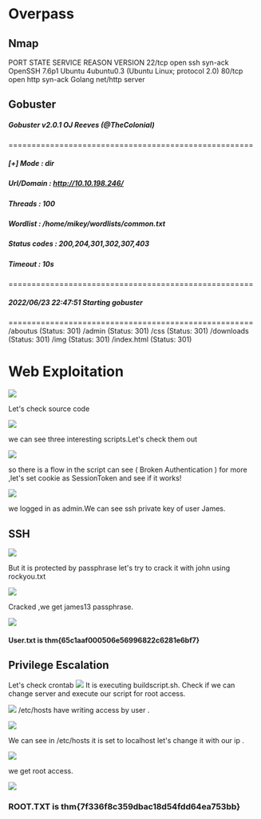 # Overpass


## Nmap
PORT   STATE SERVICE REASON  VERSION
22/tcp open  ssh     syn-ack OpenSSH 7.6p1 Ubuntu 4ubuntu0.3 (Ubuntu Linux; protocol 2.0)
80/tcp open  http    syn-ack Golang net/http server

## Gobuster

##### Gobuster v2.0.1              OJ Reeves (@TheColonial)
=====================================================
##### [+] Mode     : dir
##### Url/Domain   : http://10.10.198.246/
##### Threads      : 100
##### Wordlist     : /home/mikey/wordlists/common.txt
##### Status codes : 200,204,301,302,307,403
##### Timeout      : 10s
=====================================================
##### 2022/06/23 22:47:51 Starting gobuster
=====================================================
/aboutus (Status: 301)
/admin (Status: 301)
/css (Status: 301)
/downloads (Status: 301)
/img (Status: 301)
/index.html (Status: 301)

# Web Exploitation

![](https://i.imgur.com/LbVyNbb.png)

Let's check source code

![](https://i.imgur.com/97251pr.png)

we can see three interesting scripts.Let's check them out

![](https://i.imgur.com/E3oknpB.png)

so there is a flow in the script can see ( Broken Authentication  )  for more ,let's set cookie as 
SessionToken and see if it works! 

![](https://i.imgur.com/CnB3Elw.png)

we logged in as admin.We can see ssh private key of user James.

## SSH 

![](https://i.imgur.com/HpNUbJS.png)

But it is protected by passphrase let's try to crack it with john using rockyou.txt

![](https://i.imgur.com/YeDdVfZ.png)

Cracked ,we get james13 passphrase.

![](https://i.imgur.com/wdzuNaX.png)
#### User.txt is thm{65c1aaf000506e56996822c6281e6bf7}

## Privilege Escalation

Let's check crontab 
![](https://i.imgur.com/u9jrEPn.png)
It is executing buildscript.sh. Check if we can change server and execute our script for root access.

![](https://i.imgur.com/Gr4BOA3.png)
/etc/hosts have writing access by user .


![](https://i.imgur.com/KyQeJe3.png)

We can see in /etc/hosts it is set to localhost let's change it with our ip .


![](https://i.imgur.com/m5yBLB8.png)

we get root access.

![](https://i.imgur.com/YJNrZ79.png)
### ROOT.TXT is thm{7f336f8c359dbac18d54fdd64ea753bb}




